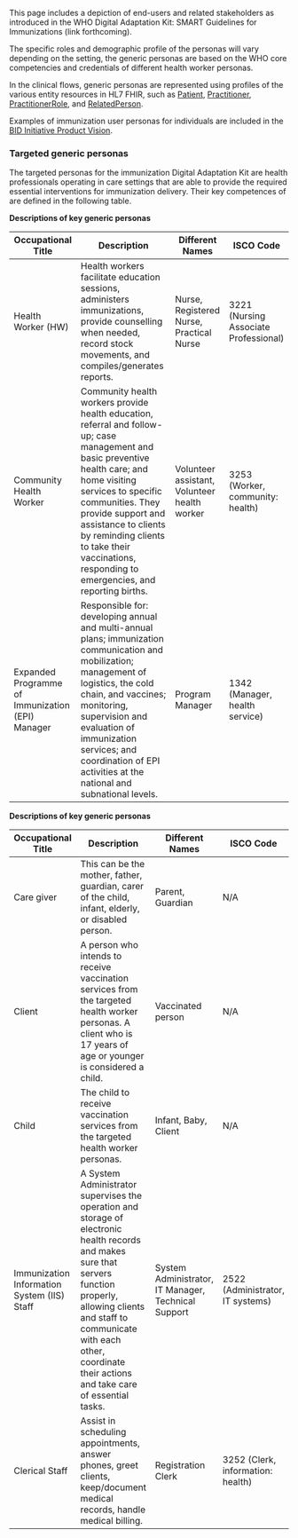 This page includes a depiction of end-users and related stakeholders as introduced in the WHO Digital Adaptation Kit: SMART Guidelines for
Immunizations (link forthcoming).

The specific roles and demographic profile of the personas will vary depending on the setting, the generic personas are based on the WHO core competencies and credentials of different health worker personas.

In the clinical flows, generic personas are represented using profiles of the various entity resources in HL7 FHIR, such as [Patient](http://hl7.org/fhir/patient), [Practitioner](http://hl7.org/fhir/practitioner), [PractitionerRole](http://hl7.org/fhir/practitionerrole), and [RelatedPerson](http://hl7.org/fhir/relatedperson).

Examples of immunization user personas for individuals are included in the [BID Initiative Product Vision](https://www.path.org/resources/product-vision-for-the-better-immunization-data-bid-initiative/).

### Targeted generic personas

The targeted personas for the immunization Digital Adaptation Kit are
health professionals operating in care settings that are able to provide
the required essential interventions for immunization delivery. Their
key competences of are defined in the following table.

**Descriptions of key generic personas**

|Occupational Title|Description|Different Names|ISCO Code|
|---|----|---|---|
|Health Worker (HW)|Health workers facilitate education sessions, administers immunizations, provide counselling when needed, record stock movements, and compiles/generates reports.|Nurse, Registered Nurse, Practical Nurse|3221 (Nursing Associate Professional)|
|Community Health Worker|Community health workers provide health education, referral and follow-up; case management and basic preventive health care; and home visiting services to specific communities. They provide support and assistance to clients by reminding clients to take their vaccinations, responding to emergencies, and reporting births.|Volunteer assistant, Volunteer health worker|3253 (Worker, community: health)|
|Expanded Programme of Immunization (EPI) Manager|Responsible for: developing annual and multi-annual plans; immunization communication and mobilization; management of logistics, the cold chain, and vaccines; monitoring, supervision and evaluation of immunization services; and coordination of EPI activities at the national and subnational levels.|Program Manager|1342 (Manager, health service)|

**Descriptions of key generic personas**

|Occupational Title|Description|Different Names|ISCO Code|
|---|----|---|---|
|Care giver|This can be the mother, father, guardian, carer of the child, infant, elderly, or disabled person.|Parent, Guardian|N/A|
|Client|A person who intends to receive vaccination services from the targeted health worker personas. A client who is 17 years of age or younger is considered a child.|Vaccinated person|N/A|
|Child|The child to receive vaccination services from the targeted health worker personas.|Infant, Baby, Client|N/A|
|Immunization Information System (IIS) Staff|A System Administrator supervises the operation and storage of electronic health records and makes sure that servers function properly, allowing clients and staff to communicate with each other, coordinate their actions and take care of essential tasks.|System Administrator, IT Manager, Technical Support|2522 (Administrator, IT systems)|
|Clerical Staff|Assist in scheduling appointments, answer phones, greet clients, keep/document medical records, handle medical billing.|Registration Clerk|3252 (Clerk, information: health)|
